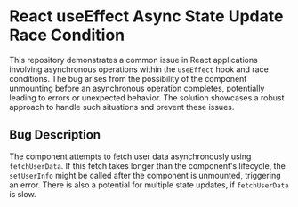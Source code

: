 # React useEffect Async State Update Race Condition

This repository demonstrates a common issue in React applications involving asynchronous operations within the `useEffect` hook and race conditions.  The bug arises from the possibility of the component unmounting before an asynchronous operation completes, potentially leading to errors or unexpected behavior.  The solution showcases a robust approach to handle such situations and prevent these issues.

## Bug Description
The component attempts to fetch user data asynchronously using `fetchUserData`.  If this fetch takes longer than the component's lifecycle, the `setUserInfo` might be called after the component is unmounted, triggering an error.  There is also a potential for multiple state updates, if `fetchUserData` is slow.